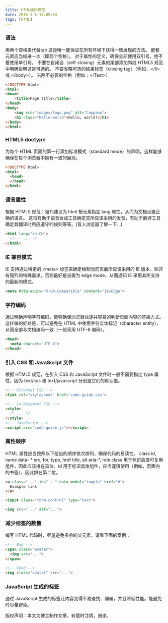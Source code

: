 ```yaml
---
title: HTML编码规范
date: 2016-3-6 13:09:04
tags: [HTML]
---
```


### 语法
用两个空格来代替tab  这是唯一能保证在所有环境下获得一致展现的方法。
嵌套元素应当缩进一次（即两个空格）。
对于属性的定义，确保全部使用双引号，绝不要使用单引号。
不要在自闭合（self-closing）元素的尾部添加斜线 HTML5 规范中明确说明这是可选的。
不要省略可选的结束标签（closing tag）（例如，&lt;/li&gt; 或 &lt;/body&gt;）。
去除不必要的空格（例如：&lt;/Test&gt;）
``` html
<!DOCTYPE html>
<html>
<head>
    <title>Page title</title>
</head>
<body>
    <img src="images/logo.png" alt="Company">
    <h1 class="hello-world">Hello, world!</h1>
</body>
</html>
```
<!-- more -->
### HTML5 doctype
为每个 HTML 页面的第一行添加标准模式（standard mode）的声明，这样能够确保在每个浏览器中拥有一致的展现。
``` html
<!DOCTYPE html>
<html>
  <head>
  </head>
</html>
``` 

### 语言属性
根据 HTML5 规范：强烈建议为 html 根元素指定 lang 属性，从而为文档设置正确的语言。
这将有助于语音合成工具确定其所应该采用的发音，有助于翻译工具确定其翻译时所应遵守的规则等等。(盲人浏览器了解一下...)


``` html
<html lang="zh-CN">
  <!-- ... -->
</html>
``` 
### IE 兼容模式
IE 支持通过特定的 &lt;meta&gt; 标签来确定绘制当前页面所应该采用的 IE 版本。除非有强烈的特殊需求，否则最好是设置为 edge mode，从而通知 IE 采用其所支持的最新的模式。
``` html
<meta http-equiv="X-UA-Compatible" content="IE=Edge">
``` 

### 字符编码
通过明确声明字符编码，能够确保浏览器快速并容易的判断页面内容的渲染方式。这样做的好处是，可以避免在 HTML 中使用字符实体标记（character entity），从而全部与文档编码一致（一般采用 UTF-8 编码）。
``` html
<head>
  <meta charset="UTF-8">
</head>
``` 
### 引入 CSS 和 JavaScript 文件
根据 HTML5 规范，在引入 CSS 和 JavaScript 文件时一般不需要指定 type 属性，因为 text/css 和 text/javascript 分别是它们的默认值。
``` html
<!-- External CSS -->
<link rel="stylesheet" href="code-guide.css">

<!-- In-document CSS -->
<style>
  /* ... */
</style>
<!-- JavaScript -->
<script src="code-guide.js"></script>
``` 

### 属性顺序
HTML 属性应当按照以下给出的顺序依次排列，确保代码的易读性。
class
id, name
data- &#42; 
src, for, type, href
title, alt
aria-&#42;, role
class 用于标识高度可复用组件，因此应该排在首位。id 用于标识具体组件，应当谨慎使用（例如，页面内的书签），因此排在第二位。


``` html
<a class="..." id="..." data-modal="toggle" href="#">
  Example link
</a>

<input class="form-control" type="text">

<img src="..." alt="...">
``` 
### 减少标签的数量
编写 HTML 代码时，尽量避免多余的父元素。请看下面的案例：
``` html
<!-- Bad -->
<span class="avatar">
  <img src="...">
</span>

<!-- Good -->
<img class="avatar" src="...">
``` 


### JavaScript 生成的标签
通过 JavaScript 生成的标签让内容变得不易查找、编辑，并且降低性能。能避免时尽量避免。


版权声明：本文为博主制作文章，转载时注明，谢谢。